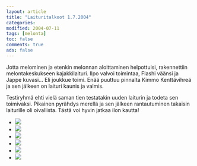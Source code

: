 ```yaml
--- 
layout: article 
title: "Laituritalkoot 1.7.2004" 
categories: 
modified: 2004-07-11 
tags: [melonta]
toc: false 
comments: true 
ads: false 
--- 
```


Jotta melominen ja etenkin melonnan aloittaminen helpottuisi,
rakennettiin melontakeskukseen kajakkilaituri. Ilpo valvoi toimintaa,
Flashi väänsi ja Jappe kuvasi... Eli joukkue toimi. Enää puuttuu
pinnalta Kimmo Kenttävihreä ja sen jälkeen on laituri kaunis ja valmis.

Testiryhmä ehti vielä saman tien testatakin uuden laiturin ja todeta sen
toimivaksi. Pikainen pyrähdys merellä ja sen jälkeen rantautuminen
takaisin laiturille oli oivallista. Tästä voi hyvin jatkaa ilon kautta!

<div class="image-gallery">

-   [![](/Media/Default/ImageGalleries/laituritalkoot-1.7.2004/Thumbnails/laituritalkoot1b.jpg)](/Media/Default/ImageGalleries/laituritalkoot-1.7.2004/laituritalkoot1b.jpg)
-   [![](/Media/Default/ImageGalleries/laituritalkoot-1.7.2004/Thumbnails/laituritalkoot3b.jpg)](/Media/Default/ImageGalleries/laituritalkoot-1.7.2004/laituritalkoot3b.jpg)
-   [![](/Media/Default/ImageGalleries/laituritalkoot-1.7.2004/Thumbnails/laituritalkoot4b.jpg)](/Media/Default/ImageGalleries/laituritalkoot-1.7.2004/laituritalkoot4b.jpg)
-   [![](/Media/Default/ImageGalleries/laituritalkoot-1.7.2004/Thumbnails/laituritalkoot5b.jpg)](/Media/Default/ImageGalleries/laituritalkoot-1.7.2004/laituritalkoot5b.jpg)
-   [![](/Media/Default/ImageGalleries/laituritalkoot-1.7.2004/Thumbnails/laituritalkoot6b.jpg)](/Media/Default/ImageGalleries/laituritalkoot-1.7.2004/laituritalkoot6b.jpg)
-   [![](/Media/Default/ImageGalleries/laituritalkoot-1.7.2004/Thumbnails/laituritalkoot7b.jpg)](/Media/Default/ImageGalleries/laituritalkoot-1.7.2004/laituritalkoot7b.jpg)

</div>

